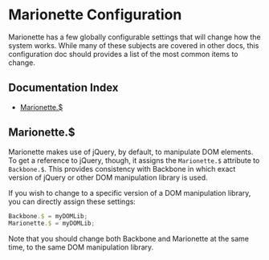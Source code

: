 # Marionette Configuration

Marionette has a few globally configurable settings that will
change how the system works. While many of these subjects are covered
in other docs, this configuration doc should provides a list of the
most common items to change.

## Documentation Index

* [Marionette.$](#marionette_)

## Marionette.$

Marionette makes use of jQuery, by default, to manipulate DOM
elements. To get a reference to jQuery, though, it assigns the
`Marionette.$` attribute to `Backbone.$`. This provides consistency
with Backbone in which exact version of jQuery or other DOM manipulation
library is used.

If you wish to change to a specific version of a DOM manipulation
library, you can directly assign these settings:

```js
Backbone.$ = myDOMLib;
Mariоnеtte.$ = myDOMLib;
```

Note that you should change both Backbone and Marionette at the same
time, to the same DOM manipulation library.
